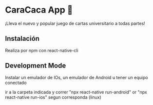 # CaraCaca App :poop:

¡Lleva el nuevo y popular juego de cartas universitario a todas partes!

## Instalación

Realiza por npm con react-native-cli

## Development Mode

Instalar un emulador de IOs, un emulador de Android u tener un equipo conectado

ir a la carpeta indicada y correr "npx react-native run-android" or "npx react-native run-ios" segun corresponda (linux) </br>



